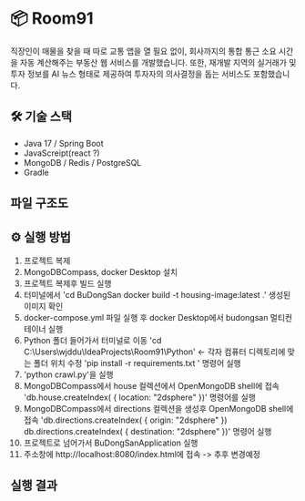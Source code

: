 # 📦 Room91

직장인이 매물을 찾을 때 따로 교통 앱을 열 필요 없이, 회사까지의 통합 통근 소요 시간을 자동 계산해주는 부동산 웹 서비스를 개발했습니다.
또한, 재개발 지역의 실거래가 및 투자 정보를 AI 뉴스 형태로 제공하여 투자자의 의사결정을 돕는 서비스도 포함했습니다.

## 🛠 기술 스택
- Java 17 / Spring Boot
- JavaScreipt(react ?)
- MongoDB / Redis / PostgreSQL
- Gradle

## 파일 구조도



## ⚙️ 실행 방법

1. 프로젝트 복제
2. MongoDBCompass, docker Desktop 설치
3. 프로젝트 복제후 빌드 실행
4. 터미널에서 
   'cd BuDongSan 
   docker build -t housing-image:latest .'
   생성된 이미지 확인
5. docker-compose.yml 파일 실행 후 docker Desktop에서 budongsan 멀티컨테이너 실행
6. Python 폴더 들어가서 터미널로 이동
   'cd C:\Users\wjddu\IdeaProjects\Room91\Python' <- 각자 컴퓨터 디렉토리에 맞는 폴더 위치 수정
   'pip install -r requirements.txt ' 명령어 실행
7. 'python crawl.py'을 실행
8. MongoDBCompass에서 house 컬렉션에서  OpenMongoDB shell에 접속
   'db.house.createIndex( { location: "2dsphere" })' 명령어를 실행
9. MongoDBCompass에서 directions 컬렉션을 생성후 OpenMongoDB shell에 접속
   'db.directions.createIndex( { origin: "2dsphere" })
   db.directions.createIndex( { destination: "2dsphere" })' 
   명령어 실행
10. 프로젝트로 넘어가서 BuDongSanApplication 실행
11. 주소창에 http://localhost:8080/index.html에 접속 -> 추후 변경예정
   
## 실행 결과
